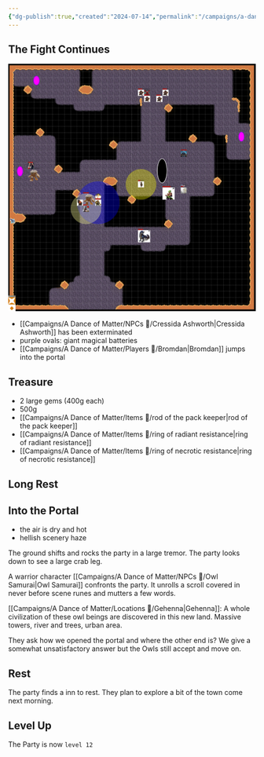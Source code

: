 ```yaml
---
{"dg-publish":true,"created":"2024-07-14","permalink":"/campaigns/a-dance-of-matter/sessions/session-1039/","dgPassFrontmatter":true}
---
```


## The Fight Continues
![attachments/Pasted image 20240714164638.png](/img/user/attachments/Pasted%20image%2020240714164638.png)

- [[Campaigns/A Dance of Matter/NPCs 🤖/Cressida Ashworth\|Cressida Ashworth]] has been exterminated
- purple ovals: giant magical batteries
- [[Campaigns/A Dance of Matter/Players 👤/Bromdan\|Bromdan]] jumps into the portal
## Treasure
- 2 large gems (400g each)
- 500g
- [[Campaigns/A Dance of Matter/Items 💍/rod of the pack keeper\|rod of the pack keeper]]
- [[Campaigns/A Dance of Matter/Items 💍/ring of radiant resistance\|ring of radiant resistance]]
- [[Campaigns/A Dance of Matter/Items 💍/ring of necrotic resistance\|ring of necrotic resistance]]

## Long Rest

## Into the Portal
- the air is dry and hot
- hellish scenery haze

The ground shifts and rocks the party in a large tremor. The party looks down to see a large crab leg.

A warrior character [[Campaigns/A Dance of Matter/NPCs 🤖/Owl Samurai\|Owl Samurai]] confronts the party. It unrolls a scroll covered in never before scene runes and mutters a few words.

[[Campaigns/A Dance of Matter/Locations 📌/Gehenna\|Gehenna]]: A whole civilization of these owl beings are discovered in this new land. Massive towers, river and trees, urban area.

They ask how we opened the portal and where the other end is? We give a somewhat unsatisfactory answer but the Owls still accept and move on.
## Rest
The party finds a inn to rest. They plan to explore a bit of the town come next morning.
## Level Up
The Party is now `level 12`

